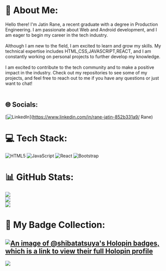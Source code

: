 # 💫 About Me:
Hello there! I'm Jatin Rane, a recent graduate with a degree in Production Engineering. I am passionate about Web and Android development, and I am eager to begin my career in the tech industry.<br><br>Although I am new to the field, I am excited to learn and grow my skills. My technical expertise includes HTML,CSS,JAVASCRIPT,REACT, and I am constantly working on personal projects to further develop my knowledge.<br><br>I am excited to contribute to the tech community and to make a positive impact in the industry. Check out my repositories to see some of my projects, and feel free to reach out to me if you have any questions or just want to chat!<br><br>


## 🌐 Socials:
[![LinkedIn](https://img.shields.io/badge/LinkedIn-%230077B5.svg?logo=linkedin&logoColor=white)](https://www.linkedin.com/in/rane-jatin-852b331a9/ Rane) 

# 💻 Tech Stack:
![HTML5](https://img.shields.io/badge/html5-%23E34F26.svg?style=for-the-badge&logo=html5&logoColor=white) ![JavaScript](https://img.shields.io/badge/javascript-%23323330.svg?style=for-the-badge&logo=javascript&logoColor=%23F7DF1E) ![React](https://img.shields.io/badge/react-%2320232a.svg?style=for-the-badge&logo=react&logoColor=%2361DAFB) ![Bootstrap](https://img.shields.io/badge/bootstrap-%23563D7C.svg?style=for-the-badge&logo=bootstrap&logoColor=white)
# 📊 GitHub Stats:
![](https://github-readme-stats.vercel.app/api?username=Shiba-Tatsuya&theme=dark&hide_border=false&include_all_commits=false&count_private=false)<br/>
![](https://github-readme-streak-stats.herokuapp.com/?user=Shiba-Tatsuya&theme=dark&hide_border=false)<br/>
![](https://github-readme-stats.vercel.app/api/top-langs/?username=Shiba-Tatsuya&theme=dark&hide_border=false&include_all_commits=false&count_private=false&layout=compact)

# 🏅 My Badge Collection:

[![An image of @shibatatsuya's Holopin badges, which is a link to view their full Holopin profile](https://holopin.me/shibatatsuya)](https://holopin.io/@shibatatsuya)
---
[![](https://visitcount.itsvg.in/api?id=Shiba-Tatsuya&icon=0&color=0)](https://visitcount.itsvg.in)

<!-- Proudly created with GPRM ( https://gprm.itsvg.in ) -->
